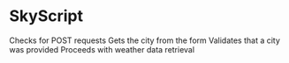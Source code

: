 # SkyScript
Checks for POST requests 
Gets the city from the form 
Validates that a city was provided 
Proceeds with weather data retrieval
